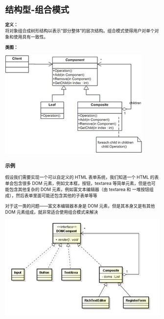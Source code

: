 # 结构型-组合模式

**定义：**  
将对象组合成树形结构以表示“部分整体”的层次结构。组合模式使得用户对单个对象和使用具有一致性。


**类图：**

![组合模式类图](./images/00014.png)


### 示例
假设我们需要实现一个可以自定义的 HTML 表单系统，我们知道一个 HTML 的表单会包含很多 DOM 元素，例如文本框，按钮，textarea 等简单元素，但是也可能包含其他复杂的 DOM 元素，例如富文本编辑器（由 textarea 和 一堆按钮组成），然后表单里面可能还包含其他的子表单等等

对于这一类的问题——富文本编辑器本身是 DOM 元素，但是其本身又是有其他 DOM 元素组成，就非常适合使用组合模式来解决

![组合模式类图](./images/00015.png)
